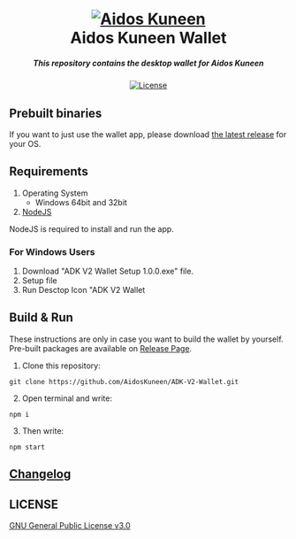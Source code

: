 <h1 align="center">
  <br>
  <a href="https://aidoskuneen.com"><img src="https://aidoskuneen.com/wp-content/uploads/2020/08/cropped-adk-logo-footer-192x192.png" alt="Aidos Kuneen"></a>
  <br>
  Aidos Kuneen Wallet
  <br>
</h1>

<h5 align="center">This repository contains the desktop wallet for Aidos Kuneen</h6>

<p align="center">
  <a href="https://raw.githubusercontent.com/AidosKuneen/ADK-V2-Wallet/master/LICENSE">
      <img src="https://img.shields.io/badge/license-GPLv3-blue.svg" alt="License">
  </a>
</p>

## Prebuilt binaries

If you want to just use the wallet app, please download [the latest release](https://github.com/AidosKuneen/ADK-V2-Wallet/releases/tag/adk) for your OS.

## Requirements

1. Operating System
   - Windows 64bit and 32bit
2. [NodeJS](https://nodejs.org/en/download/)

NodeJS is required to install and run the app.

### For Windows Users

1. Download "ADK V2 Wallet Setup 1.0.0.exe" file.
2. Setup file
3. Run Desctop Icon "ADK V2 Wallet

## Build & Run

These instructions are only in case you want to build the wallet by yourself. Pre-built packages are available on [Release Page](https://github.com/AidosKuneen/aidos-wallet/releases).

1. Clone this repository:

```
git clone https://github.com/AidosKuneen/ADK-V2-Wallet.git
```

2. Open terminal and write:

```
npm i
```

3. Then write:

```
npm start
```

## [Changelog](https://github.com/AidosKuneen/ADK-V2-Wallet/blob/master/changelog.md)

## LICENSE

[GNU General Public License v3.0](https://github.com/AidosKuneen/aidos-wallet/blob/master/LICENSE)
